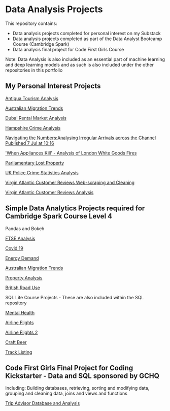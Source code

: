 # Data Analysis Projects

This repository contains:

* Data analysis projects completed for personal interest on my Substack
* Data analysis projects completed as part of the Data Analyst Bootcamp Course (Cambridge Spark)
* Data analysis final project for Code First Girls Course 

Note: Data Analysis is also included as an essential part of machine learning and deep learning models and as such is also included under the other repositories in this portfolio

## My Personal Interest Projects

[Antigua Tourism Analysis](https://github.com/Auckland68/Data-Analysis/blob/main/AntiguaExploringSurgeinTourismNumbers.ipynb)

[Australian Migration Trends](https://github.com/Auckland68/Data-Analysis/blob/main/AustralianMigrationTrendsProject.ipynb)

[Dubai Rental Market Analysis](https://github.com/Auckland68/Data-Analysis/blob/main/DubaiRentsEDAAndPrediction%20-%20Jupyter%20Notebook.pdf)

[Hampshire Crime Analysis](https://github.com/Auckland68/Data-Analysis/blob/main/HampshireCrimeAnalysisNB1DataExploration.pdf)

[Navigating the Numbers:Analysing Irregular Arrivals across the Channel
Published 7 Jul at 10:16](https://github.com/Auckland68/Data-Analysis/blob/main/IrregularArrivalsUKUpdated.ipynb)

['When Appliances Kill' - Analysis of London White Goods Fires](https://github.com/Auckland68/Data-Analysis/blob/main/LondonFireWhiteGoodsFiresAnalysisUpdated.ipynb)

[Parliamentary Lost Property](https://github.com/Auckland68/Data-Analysis/blob/main/Parliamentary%20Lost%20Property%20Analysis.ipynb)

[UK Police Crime Statistics Analysis](https://github.com/Auckland68/Data-Analysis/blob/main/PoliceCrimeStats2023.ipynb)

[Virgin Atlantic Customer Reviews Web-scraping and Cleaning](https://github.com/Auckland68/Data-Analysis/blob/main/VirginAtlanticReviewsNB1WebScrapingAndCleaning.ipynb)

[Virgin Atlantic Customer Reviews Analysis](https://github.com/Auckland68/Data-Analysis/blob/main/VirginAtlanticReviewsNB2DataAnalysis.ipynb)


## Simple Data Analytics Projects required for Cambridge Spark Course Level 4

Pandas and Bokeh

[FTSE Analysis](https://github.com/Auckland68/Data-Analysis/blob/main/ftse.ipynb)

[Covid 19](https://github.com/Auckland68/Data-Analysis/blob/main/coronavirus.ipynb)

[Energy Demand](https://github.com/Auckland68/Data-Analysis/blob/main/energy.ipynb)

[Australian Migration Trends](https://github.com/Auckland68/Data-Analysis/blob/main/AustralianMigrationTrendsProject.ipynb)

[Property Analysis](https://github.com/Auckland68/Data-Analysis/blob/main/property.ipynb)

[British Road Use](https://github.com/Auckland68/Data-Analysis/blob/main/traffic.ipynb)

SQL Lite Course Projects - These are also included within the SQL repository

[Mental Health](https://github.com/Auckland68/Data-Analysis/blob/main/mental_health.ipynb)

[Airline Flights](https://github.com/Auckland68/Data-Analysis/blob/main/sql_flights.ipynb)

[Airline Flights 2](https://github.com/Auckland68/Data-Analysis/blob/main/sql_flights2.ipynb)

[Craft Beer](https://github.com/Auckland68/Data-Analysis/blob/main/craft_beer_analysis.ipynb)

[Track Listing](https://github.com/Auckland68/Data-Analysis/blob/main/WDAMusic.sql)

## Code First Girls Final Project for Coding Kickstarter - Data and SQL sponsored by GCHQ

Including:
Building databases, retrieving, sorting and modifying data, grouping and cleaning data, joins and views and functions

[Trip Advisor Database and Analysis](https://github.com/Auckland68/Data-Analysis/blob/main/tripadvisorscriptfile.sql)
